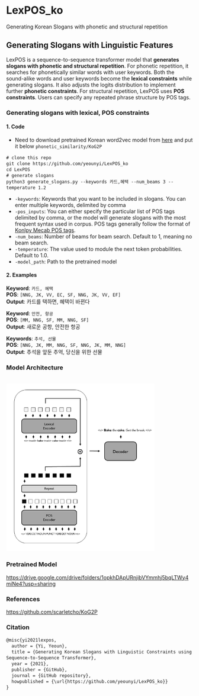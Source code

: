 # LexPOS_ko
Generating Korean Slogans with phonetic and structural repetition

## Generating Slogans with Linguistic Features
LexPOS is a sequence-to-sequence transformer model that <b> generates slogans with phonetic and structural repetition</b>. For phonetic repetition, it searches for phonetically similar words with user keywords. Both the sound-alike words and user keywords become the <b>lexical constraints</b> while generating slogans. It also adjusts the logits distribution to implement further <b>phonetic constraints</b>. For structural repetition, LexPOS uses <b>POS constraints</b>. Users can specify any repeated phrase structure by POS tags.

### Generating slogans with lexical, POS constraints 
#### 1. Code 
* Need to download pretrained Korean word2vec model from [here](https://github.com/Kyubyong/wordvectors) and put it below `phonetic_similarity/KoG2P`
```python3
# clone this repo
git clone https://github.com/yeounyi/LexPOS_ko
cd LexPOS
# generate slogans 
python3 generate_slogans.py --keywords 카드,혜택 --num_beams 3 --temperature 1.2
```
- `-keywords`: Keywords that you want to be included in slogans. You can enter multiple keywords, delimited by comma
-  `-pos_inputs`: You can either specify the particular list of POS tags delimited by comma, or the model will generate slogans with the most frequent syntax used in corpus. POS tags generally follow the format of [Konlpy Mecab POS tags](https://konlpy.org/en/latest/api/konlpy.tag/#mecab-class).  
- `-num_beams`: Number of beams for beam search. Default to 1, meaning no beam search.
- `-temperature`: The value used to module the next token probabilities. Default to 1.0.
- `-model_path`: Path to the pretrained model

#### 2. Examples 

<b>Keyword</b>: `카드, 혜택` <br>
<b>POS</b>: `[NNG, JK, VV, EC, SF, NNG, JK, VV, EF]`	 <br>
<b>Output</b>: 카드를 택하면, 혜택이 바뀐다 <br>

<b>Keyword</b>: `안전, 항공` <br>
<b>POS</b>: `[MM, NNG, SF, MM, NNG, SF]` <br>
<b>Output</b>: 새로운 공항, 안전한 항공 <br>

<b>Keywords</b>: `추석, 선물` <br>
<b>POS</b>: `[NNG, JK, MM, NNG, SF, NNG, JK, MM, NNG]` <br>
<b>Output</b>: 추석을 앞둔 추억, 당신을 위한 선물 <br>

### Model Architecture
<br>
<img src="https://github.com/yeounyi/LexPOS/blob/main/assets/adj_graph.png" width=400>

### Pretrained Model
https://drive.google.com/drive/folders/1opkhDApURnjibVYmmhj5bqLTWy4miNe4?usp=sharing

### References
https://github.com/scarletcho/KoG2P

### Citation
```
@misc{yi2021lexpos,
  author = {Yi, Yeoun},
  title = {Generating Korean Slogans with Linguistic Constraints using Sequence-to-Sequence Transformer},
  year = {2021},
  publisher = {GitHub},
  journal = {GitHub repository},
  howpublished = {\url{https://github.com/yeounyi/LexPOS_ko}}
}
```
